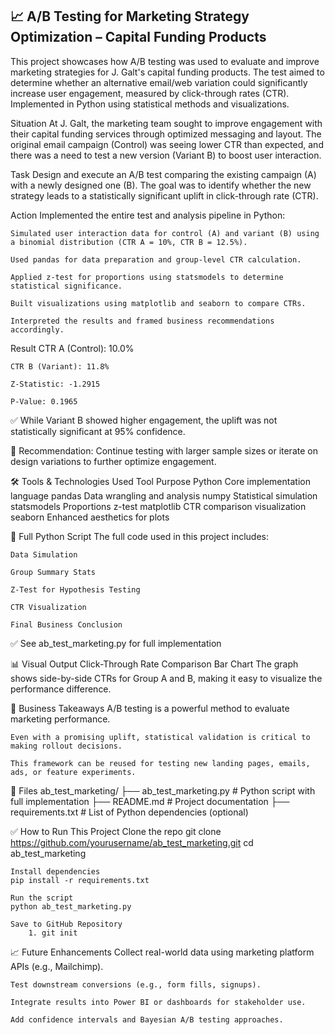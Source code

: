 ## **📈 A/B Testing for Marketing Strategy Optimization – Capital Funding Products**
This project showcases how A/B testing was used to evaluate and improve marketing strategies for J. Galt's capital funding products. The test aimed to determine whether an alternative email/web variation could significantly increase user engagement, measured by click-through rates (CTR). Implemented in Python using statistical methods and visualizations.

Situation
    At J. Galt, the marketing team sought to improve engagement with their capital funding services through optimized messaging and layout. The original email campaign (Control) was seeing lower CTR than expected, and there was a need to test a new version (Variant B) to boost user interaction.

Task
    Design and execute an A/B test comparing the existing campaign (A) with a newly designed one (B). The goal was to identify whether the new strategy leads to a statistically significant uplift in click-through rate (CTR).

Action
    Implemented the entire test and analysis pipeline in Python:

    Simulated user interaction data for control (A) and variant (B) using a binomial distribution (CTR A = 10%, CTR B = 12.5%).

    Used pandas for data preparation and group-level CTR calculation.

    Applied z-test for proportions using statsmodels to determine statistical significance.

    Built visualizations using matplotlib and seaborn to compare CTRs.

    Interpreted the results and framed business recommendations accordingly.

Result
    CTR A (Control): 10.0%

    CTR B (Variant): 11.8%

    Z-Statistic: -1.2915

    P-Value: 0.1965

✅ While Variant B showed higher engagement, the uplift was not statistically significant at 95% confidence.

📢 Recommendation: Continue testing with larger sample sizes or iterate on design variations to further optimize engagement.

🛠️ Tools & Technologies Used
    Tool	Purpose
    Python	Core implementation language
    pandas	Data wrangling and analysis
    numpy	Statistical simulation
    statsmodels	Proportions z-test
    matplotlib	CTR comparison visualization
    seaborn	Enhanced aesthetics for plots

📜 Full Python Script
The full code used in this project includes:

    Data Simulation

    Group Summary Stats

    Z-Test for Hypothesis Testing

    CTR Visualization

    Final Business Conclusion

✅ See ab_test_marketing.py for full implementation

📊 Visual Output
    Click-Through Rate Comparison Bar Chart
    The graph shows side-by-side CTRs for Group A and B, making it easy to visualize the performance difference.

📌 Business Takeaways
    A/B testing is a powerful method to evaluate marketing performance.

    Even with a promising uplift, statistical validation is critical to making rollout decisions.

    This framework can be reused for testing new landing pages, emails, ads, or feature experiments.

📂 Files
ab_test_marketing/
├── ab_test_marketing.py         # Python script with full implementation
├── README.md                    # Project documentation
├── requirements.txt             # List of Python dependencies (optional)

✅ How to Run This Project
    Clone the repo
    git clone https://github.com/yourusername/ab_test_marketing.git
    cd ab_test_marketing

    Install dependencies
    pip install -r requirements.txt

    Run the script
    python ab_test_marketing.py

    Save to GitHub Repository
        1. git init

📈 Future Enhancements
    Collect real-world data using marketing platform APIs (e.g., Mailchimp).

    Test downstream conversions (e.g., form fills, signups).

    Integrate results into Power BI or dashboards for stakeholder use.

    Add confidence intervals and Bayesian A/B testing approaches.